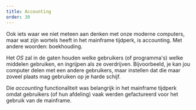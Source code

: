 ```yaml
---
title: Accounting
order: 30
---
```


Ook iets waar we niet meteen aan denken met onze moderne computers, maar
wat zijn wortels heeft in het mainframe tijdperk, is accounting.
Met andere woorden: boekhouding.

Het _OS_ zal in de gaten houden welke gebruikers (of programma's) welke
middelen gebruiken, en ingrijpen als ze overdrijven.
Bijvoorbeeld, je kan jou computer delen met een andere gebruikers, maar
instellen dat die maar zoveel plaats mag gebruiken op je harde schijf.

Die _accounting_ functionaliteit was belangrijk in het mainframe tijdperk
omdat gebruikers (of hun afdeling) vaak werden gefactureerd voor het gebruik
van de mainframe.

